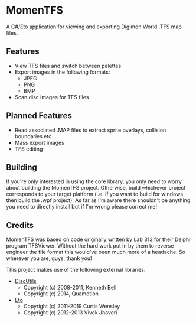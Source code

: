 # MomenTFS

A C#/Eto application for viewing and exporting Digimon World .TFS map files.

## Features
- View TFS files and switch between palettes
- Export images in the following formats:
    - JPEG
    - PNG
    - BMP
- Scan disc images for TFS files

## Planned Features
- Read associated .MAP files to extract sprite overlays, collision boundaries etc.
- Mass export images
- TFS editing

## Building
If you're only interested in using the core library, you only need to worry about building the MomenTFS project. Otherwise, build whichever project corresponds to your target platform (i.e. if you want to build for windows then build the .wpf project). As far as I'm aware there shouldn't be anything you need to directly install but if I'm wrong please correct me!

## Credits
MomenTFS was based on code originally written by Lab 313 for their Delphi program TFSViewer. Without the hard work put in by them to reverse engineer the file format this would've been much more of a headache. So wherever you are, guys, thank you!

This project makes use of the following external libraries:
- [DiscUtils](https://github.com/DiscUtils/DiscUtils)
    - Copyright (c) 2008-2011, Kenneth Bell
    - Copyright (c) 2014, Quamotion
- [Eto](https://github.com/picoe/Eto)
    - Copyright (c) 2011-2019 Curtis Wensley
    - Copyright (c) 2012-2013 Vivek Jhaveri
